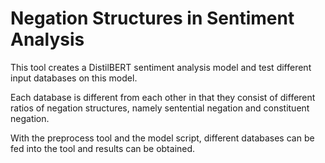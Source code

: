
# Negation Structures in Sentiment Analysis

This tool creates a DistilBERT sentiment analysis model and test different input databases on this model.

Each database is different from each other in that they consist of different ratios of negation structures, namely sentential negation and constituent negation.

With the preprocess tool and the model script, different databases can be fed into the tool and results can be obtained.